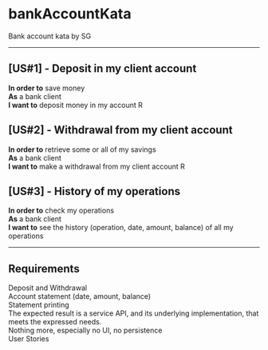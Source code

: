 # bankAccountKata
Bank account kata by SG

---

## [US#1] - Deposit in my client account
**In order to** save money\
**As** a bank client\
**I want to** deposit money in my account
R
## [US#2] - Withdrawal from my client account
**In order to** retrieve some or all of my savings\
**As** a bank client\
**I want to** make a withdrawal from my client account
R
## [US#3] - History of my operations
**In order to** check my operations\
**As** a bank client\
**I want to** see the history (operation, date, amount, balance) of all my operations

---

Requirements
---

Deposit and Withdrawal\
Account statement (date, amount, balance)\
Statement printing\
The expected result is a service API, and its underlying implementation, that meets the expressed needs.\
Nothing more, especially no UI, no persistence\
User Stories
